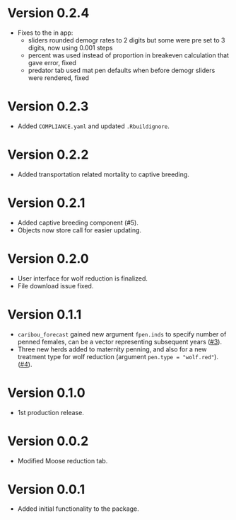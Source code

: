 # Version 0.2.4

* Fixes to the in app:
  - sliders rounded demogr rates to 2 digits but some were pre set to 3 digits, now using 0.001 steps
  - percent was used instead of proportion in breakeven calculation that gave error, fixed
  - predator tab used mat pen defaults when before demogr sliders were rendered, fixed

# Version 0.2.3

* Added `COMPLIANCE.yaml` and updated `.Rbuildignore`.

# Version 0.2.2

* Added transportation related mortality to captive breeding.

# Version 0.2.1

* Added captive breeding component (#5).
* Objects now store call for easier updating.

# Version 0.2.0

* User interface for wolf reduction is finalized.
* File download issue fixed.

# Version 0.1.1

* `caribou_forecast` gained new argument `fpen.inds` to specify
  number of penned females, can be a vector representing subsequent years 
  ([#3](https://github.com/bcgov/CaribouBC/issues/3)).
* Three new herds added to maternity penning, and also for a new 
  treatment type for wolf reduction (argument `pen.type = "wolf.red"`).
  ([#4](https://github.com/bcgov/CaribouBC/issues/4)).

# Version 0.1.0

* 1st production release.

# Version 0.0.2

* Modified Moose reduction tab.

# Version 0.0.1

* Added initial functionality to the package.
